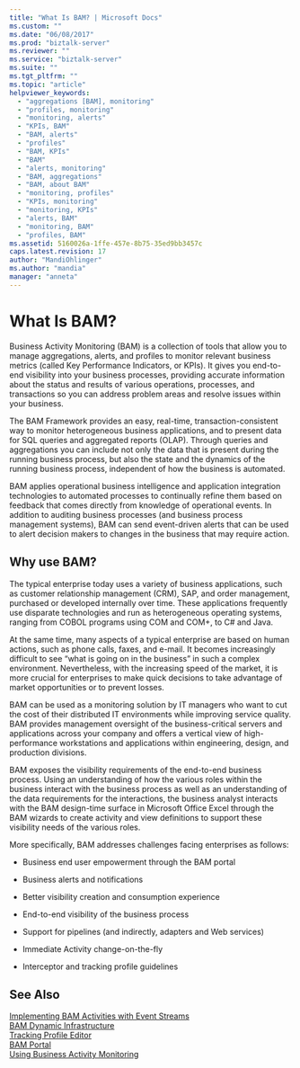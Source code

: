 ```yaml
---
title: "What Is BAM? | Microsoft Docs"
ms.custom: ""
ms.date: "06/08/2017"
ms.prod: "biztalk-server"
ms.reviewer: ""
ms.service: "biztalk-server"
ms.suite: ""
ms.tgt_pltfrm: ""
ms.topic: "article"
helpviewer_keywords: 
  - "aggregations [BAM], monitoring"
  - "profiles, monitoring"
  - "monitoring, alerts"
  - "KPIs, BAM"
  - "BAM, alerts"
  - "profiles"
  - "BAM, KPIs"
  - "BAM"
  - "alerts, monitoring"
  - "BAM, aggregations"
  - "BAM, about BAM"
  - "monitoring, profiles"
  - "KPIs, monitoring"
  - "monitoring, KPIs"
  - "alerts, BAM"
  - "monitoring, BAM"
  - "profiles, BAM"
ms.assetid: 5160026a-1ffe-457e-8b75-35ed9bb3457c
caps.latest.revision: 17
author: "MandiOhlinger"
ms.author: "mandia"
manager: "anneta"
---
```

# What Is BAM?
Business Activity Monitoring (BAM) is a collection of tools that allow you to manage aggregations, alerts, and profiles to monitor relevant business metrics (called Key Performance Indicators, or KPIs). It gives you end-to-end visibility into your business processes, providing accurate information about the status and results of various operations, processes, and transactions so you can address problem areas and resolve issues within your business.  
  
 The BAM Framework provides an easy, real-time, transaction-consistent way to monitor heterogeneous business applications, and to present data for SQL queries and aggregated reports (OLAP). Through queries and aggregations you can include not only the data that is present during the running business process, but also the state and the dynamics of the running business process, independent of how the business is automated.  
  
 BAM applies operational business intelligence and application integration technologies to automated processes to continually refine them based on feedback that comes directly from knowledge of operational events. In addition to auditing business processes (and business process management systems), BAM can send event-driven alerts that can be used to alert decision makers to changes in the business that may require action.  
  
## Why use BAM?  
 The typical enterprise today uses a variety of business applications, such as customer relationship management (CRM), SAP, and order management, purchased or developed internally over time. These applications frequently use disparate technologies and run as heterogeneous operating systems, ranging from COBOL programs using COM and COM+, to C# and Java.  
  
 At the same time, many aspects of a typical enterprise are based on human actions, such as phone calls, faxes, and e-mail. It becomes increasingly difficult to see “what is going on in the business” in such a complex environment. Nevertheless, with the increasing speed of the market, it is more crucial for enterprises to make quick decisions to take advantage of market opportunities or to prevent losses.  
  
 BAM can be used as a monitoring solution by IT managers who want to cut the cost of their distributed IT environments while improving service quality. BAM provides management oversight of the business-critical servers and applications across your company and offers a vertical view of high-performance workstations and applications within engineering, design, and production divisions.  
  
 BAM exposes the visibility requirements of the end-to-end business process. Using an understanding of how the various roles within the business interact with the business process as well as an understanding of the data requirements for the interactions, the business analyst interacts with the BAM design-time surface in Microsoft Office Excel through the BAM wizards to create activity and view definitions to support these visibility needs of the various roles.  
  
 More specifically, BAM addresses challenges facing enterprises as follows:  
  
-   Business end user empowerment through the BAM portal  
  
-   Business alerts and notifications  
  
-   Better visibility creation and consumption experience  
  
-   End-to-end visibility of the business process  
  
-   Support for pipelines (and indirectly, adapters and Web services)  
  
-   Immediate Activity change-on-the-fly  
  
-   Interceptor and tracking profile guidelines  
  
## See Also  
 [Implementing BAM Activities with Event Streams](../core/implementing-bam-activities-with-event-streams.md)   
 [BAM Dynamic Infrastructure](../core/bam-dynamic-infrastructure.md)   
 [Tracking Profile Editor](../core/tracking-profile-editor.md)   
 [BAM Portal](../core/bam-portal.md)   
 [Using Business Activity Monitoring](../core/using-business-activity-monitoring.md)